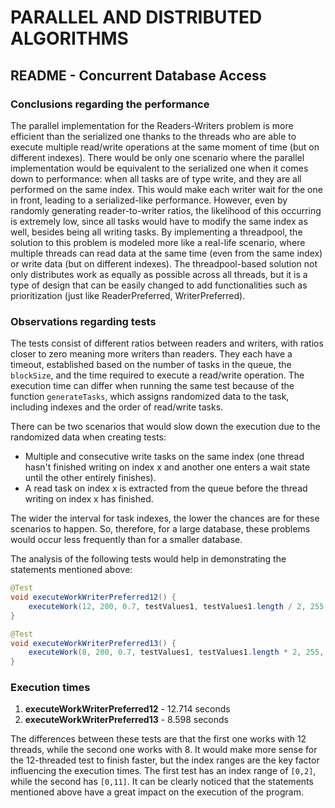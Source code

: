 # PARALLEL AND DISTRIBUTED ALGORITHMS

## README - Concurrent Database Access

### Conclusions regarding the performance
The parallel implementation for the Readers-Writers problem is more efficient than the serialized one thanks to the threads who are able to execute multiple read/write operations at the same moment of time (but on different indexes). There would be only one scenario where the parallel implementation would be equivalent to the serialized one when it comes down to performance: when all tasks are of type write, and they are all performed on the same index. This would make each writer wait for the one in front, leading to a serialized-like performance. However, even by randomly generating reader-to-writer ratios, the likelihood of this occurring is extremely low, since all tasks would have to modify the same index as well, besides being all writing tasks. By implementing a threadpool, the solution to this problem is modeled more like a real-life scenario, where multiple threads can read data at the same time (even from the same index) or write data (but on different indexes). The threadpool-based solution not only distributes work as equally as possible across all threads, but it is a type of design that can be easily changed to add functionalities such as prioritization (just like ReaderPreferred, WriterPreferred).

### Observations regarding tests
The tests consist of different ratios between readers and writers, with ratios closer to zero meaning more writers than readers. They each have a timeout, established based on the number of tasks in the queue, the `blockSize`, and the time required to execute a read/write operation. The execution time can differ when running the same test because of the function `generateTasks`, which assigns randomized data to the task, including indexes and the order of read/write tasks.

There can be two scenarios that would slow down the execution due to the randomized data when creating tests:
- Multiple and consecutive write tasks on the same index (one thread hasn't finished writing on index x and another one enters a wait state until the other entirely finishes).
- A read task on index x is extracted from the queue before the thread writing on index x has finished.

The wider the interval for task indexes, the lower the chances are for these scenarios to happen. So, therefore, for a large database, these problems would occur less frequently than for a smaller database.

The analysis of the following tests would help in demonstrating the statements mentioned above:

```java
@Test
void executeWorkWriterPreferred12() {
    executeWork(12, 200, 0.7, testValues1, testValues1.length / 2, 255, 100, 250, LockType.WriterPreferred1, 15);
}

@Test
void executeWorkWriterPreferred13() {
    executeWork(8, 200, 0.7, testValues1, testValues1.length * 2, 255, 100, 250, LockType.WriterPreferred1, 15);
}
```

### Execution times
1. **executeWorkWriterPreferred12** - 12.714 seconds
2. **executeWorkWriterPreferred13** - 8.598 seconds

The differences between these tests are that the first one works with 12 threads, while the second one works with 8. It would make more sense for the 12-threaded test to finish faster, but the index ranges are the key factor influencing the execution times. The first test has an index range of `[0,2]`, while the second has `[0,11]`. It can be clearly noticed that the statements mentioned above have a great impact on the execution of the program.

